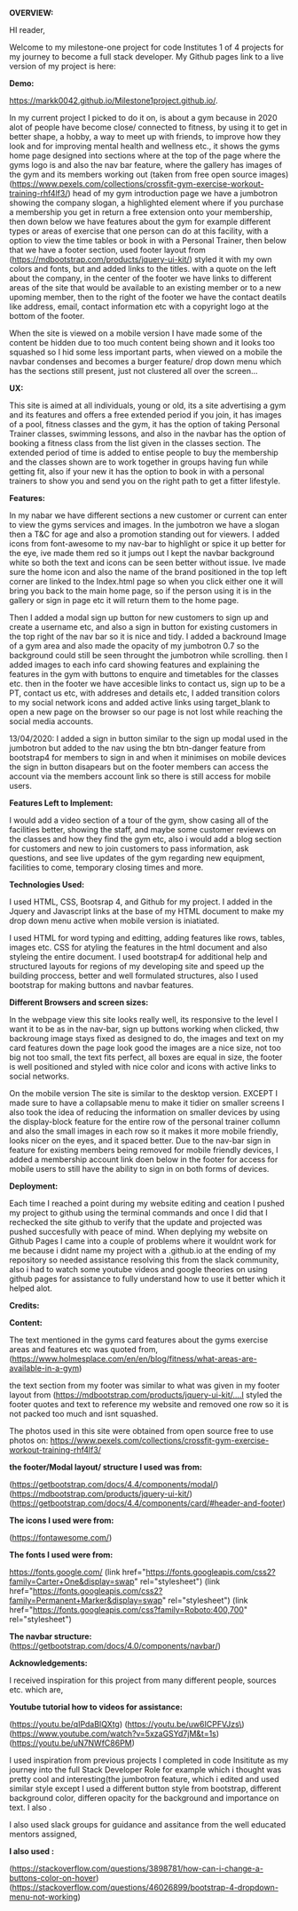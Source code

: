 **OVERVIEW:**

HI reader,

Welcome to my milestone-one project for code Institutes 1 of 4 projects for my journey to become a full stack developer.
My Github pages link to a live version of my project is here:

**Demo:**


https://markk0042.github.io/Milestone1project.github.io/.

In my current project I picked to do it on, is about a gym because in 2020 alot of people have become close/ connected to fitness, by using it to get in better shape, a hobby, a way to meet up with friends, to improve how they look and for improving mental health and wellness etc., it shows the gyms home page designed into sections where at the top of the page where the gyms logo is and also the nav bar feature, where the gallery has images of the gym and its members working out (taken from free open source images)(https://www.pexels.com/collections/crossfit-gym-exercise-workout-training-rhf4lf3/) head of my gym introduction page we have a jumbotron showing the company slogan, a highlighted element where if you purchase a membership you get in return a free extension onto your membership, then down below we have features about the gym for example different types or areas of exercise that one person can do at this facility, with a option to view the time tables or book in with a Personal Trainer, then below that we have a footer section, used footer layout from (https://mdbootstrap.com/products/jquery-ui-kit/) styled it with my own colors and fonts, but and added links to the titles. with a quote on the left about the company, in the center of the footer we have links to different areas of the site that would be available to an existing member or to a new upoming member, then to the right of the footer we have the contact deatils like address, email, contact information etc with a copyright logo at the bottom of the footer.

When the site is viewed on a mobile version I have made some of the content be hidden due to too much content being shown and it looks too squashed so I hid some less important parts, when viewed on a mobile the navbar condenses and becomes a burger feature/ drop down menu which has the sections still present, just not clustered all over the screen...


**UX:**

This site is aimed at all individuals, young or old, its a site advertising a gym and its features and offers a free extended period if you join, it has images of a pool, fitness classes and the gym, it has the option of taking Personal Trainer classes, swimming lessons, and also in the navbar has the option of booking a fitness class from the list given in the classes section. The extended period of time is added to entise people to buy the membership and the classes shown are to work together in groups having fun while getting fit, also if your new it has the option to book in with a personal trainers to show you and send you on the right path to get a fitter lifestyle.

**Features:**

In my nabar we have different sections a new customer or current can enter to view the gyms services and images.
In the jumbotron we have a slogan then a T&C for age and also a promotion standing out for viewers. I added icons from font-awesome to my nav-bar to highlight or spice it up better for the eye, ive made them red so it jumps out I kept the navbar background white so both the text and icons can be seen better without issue. Ive made sure the home icon and also the name of the brand positioned in the top left corner are linked to the Index.html page so when you click either one it will bring you back to the main home page, so if the person using it is in the gallery or sign in page etc it will return them to the home page.

Then I added a modal sign up button for new customers to sign up and create a username etc, and also a sign in button for existing customers in the top right of the nav bar so it is nice and tidy.
I added a backround Image of a gym area and also made the opacity of my jumbotron 0.7 so the background could still be seen throught the jumbotron while scrolling.
then I added images to each info card showing features and explaining the features in the gym with buttons to enquire and timetables for the classes etc.
then in the footer we have accesible links to contact us, sign up to be a PT, contact us etc, with addreses and details etc, I added transition colors to my social network icons and added active links using target_blank to open a new page on the browser so our page is not lost while reaching the social media accounts. 

13/04/2020: I added a sign in button similar to the sign up modal used in the jumbotron but added to the nav using the btn btn-danger feature from bootstrap4 for members to sign in and when it minimises on mobile devices the sign in button disapears but on the footer members can access the account via the members account link so there is still access for mobile users.

**Features Left to Implement:**

I would add a video section of a tour of the gym, show casing all of the facilities better, showing the staff, and maybe some customer reviews on the classes and how they find the gym etc, also i would add a blog section for customers and new to join customers to pass information, ask questions, and see live updates of the gym regarding new equipment, facilities to come, temporary closing times and more.

**Technologies Used:**

I used HTML, CSS, Bootsrap 4, and Github for my project.
I added in the Jquery and Javascript links at the base of my HTML document to make my drop down menu active when mobile version is iniatiated.

I used HTML for word typing and editting, adding features like rows, tables, images etc.
CSS for atyling the features in the html document and also styleing the entire document.
I used bootstrap4 for additional help and structured layouts for regions of my developing site and speed up the building proccess, better and well formulated structures, also I used bootstrap for making buttons and navbar features.

**Different Browsers and screen sizes:**

In the webpage view this site looks really well, its responsive to the level I want it to be as in the nav-bar, sign up buttons working when clicked, thw backroung image stays fixed as designed to do, the images and text on my card features down the page look good the images are a nice size, not too big not too small, the text fits perfect, all boxes are equal in size, the footer is well positioned and styled with nice color and icons with active links to social networks.

On the mobile version 
The site is similar to the desktop version. EXCEPT I made sure to have a collapsable menu to make it tidier on smaller screens 
I also took the idea of reducing the information on smaller devices by using the display-block feature for the entire row of the personal trainer collumn and also the small images in each row so it makes it more mobile friendly, looks nicer on the eyes, and it spaced better. Due to the nav-bar sign in feature for existing members being removed for mobile friendly devices, I added a membership account link doen below in the footer for access for mobile users to still have the ability to sign in on both forms of devices.


**Deployment:**

Each time I reached a point during my website editing and ceation I pushed my project to github using the terminal commands and once I did that I rechecked the site github to verify that the update and projected was pushed succesfully with peace of mind. When deplying my website on Github Pages I came into a couple of problems where it wouldnt work for me because i didnt name my project with a .github.io at the ending of my repository so needed assistance resolving this from the slack community, also i had to watch some youtube videos and google theories on using github pages for assistance to fully understand how to use it better which it helped alot.

**Credits:**

**Content:**

The text mentioned in the gyms card features about the gyms exercise areas and features etc was quoted from,
(https://www.holmesplace.com/en/en/blog/fitness/what-areas-are-available-in-a-gym)

the text section from my footer was similar to what was given in my footer layout from
(https://mdbootstrap.com/products/jquery-ui-kit/....I styled the footer quotes and text to reference my website and removed one row so it is not packed too much and isnt squashed.

The photos used in this site were obtained from open source free to use photos on:
https://www.pexels.com/collections/crossfit-gym-exercise-workout-training-rhf4lf3/

**the footer/Modal layout/ structure I used was from:**

(https://getbootstrap.com/docs/4.4/components/modal/)
(https://mdbootstrap.com/products/jquery-ui-kit/)
(https://getbootstrap.com/docs/4.4/components/card/#header-and-footer)

**The icons I used were from:**

(https://fontawesome.com/)

**The fonts I used were from:**

https://fonts.google.com/
(link href="https://fonts.googleapis.com/css2?family=Carter+One&display=swap" rel="stylesheet")
(link href="https://fonts.googleapis.com/css2?family=Permanent+Marker&display=swap" rel="stylesheet")
(link href="https://fonts.googleapis.com/css?family=Roboto:400,700" rel="stylesheet")


**The navbar structure:**
(https://getbootstrap.com/docs/4.0/components/navbar/)


**Acknowledgements:**

I received inspiration for this project from many different people, sources etc. 
which are,

**Youtube tutorial how to videos for assistance:**

(https://youtu.be/qIPdaBIQXtg)
(https://youtu.be/uw6ICPFVJzs\)
(https://www.youtube.com/watch?v=5xzaGSYd7jM&t=1s)
(https://youtu.be/uN7NWfC86PM)

I used inspiration from previous projects I completed in code Insititute as my journey into the full Stack Developer Role
for example which i thought was pretty cool and interesting(the jumbotron feature, which i edited and used similar style except I used a different button style from bootstrap, different background color, differen opacity for the background and importance on text. I also .

I also used slack groups for guidance and assitance from the well educated mentors assigned,

**I also used :**

(https://stackoverflow.com/questions/3898781/how-can-i-change-a-buttons-color-on-hover)
 (https://stackoverflow.com/questions/46026899/bootstrap-4-dropdown-menu-not-working)


